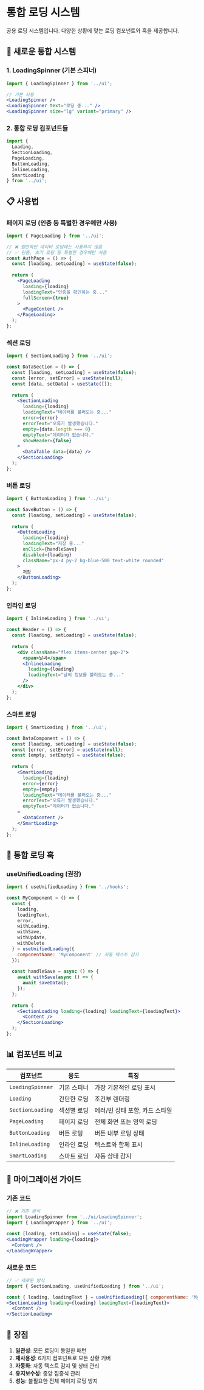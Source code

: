 # 통합 로딩 시스템

공용 로딩 시스템입니다. 다양한 상황에 맞는 로딩 컴포넌트와 훅을 제공합니다.

## 🚀 새로운 통합 시스템

### 1. LoadingSpinner (기본 스피너)
```jsx
import { LoadingSpinner } from '../ui';

// 기본 사용
<LoadingSpinner />
<LoadingSpinner text="로딩 중..." />
<LoadingSpinner size="lg" variant="primary" />
```

### 2. 통합 로딩 컴포넌트들
```jsx
import { 
  Loading, 
  SectionLoading, 
  PageLoading, 
  ButtonLoading, 
  InlineLoading, 
  SmartLoading 
} from '../ui';
```

## 📋 사용법

### 페이지 로딩 (인증 등 특별한 경우에만 사용)
```jsx
import { PageLoading } from '../ui';

// ❌ 일반적인 데이터 로딩에는 사용하지 않음
// ✅ 인증, 초기 로딩 등 특별한 경우에만 사용
const AuthPage = () => {
  const [loading, setLoading] = useState(false);
  
  return (
    <PageLoading 
      loading={loading}
      loadingText="인증을 확인하는 중..."
      fullScreen={true}
    >
      <PageContent />
    </PageLoading>
  );
};
```

### 섹션 로딩
```jsx
import { SectionLoading } from '../ui';

const DataSection = () => {
  const [loading, setLoading] = useState(false);
  const [error, setError] = useState(null);
  const [data, setData] = useState([]);
  
  return (
    <SectionLoading 
      loading={loading}
      loadingText="데이터를 불러오는 중..."
      error={error}
      errorText="오류가 발생했습니다."
      empty={data.length === 0}
      emptyText="데이터가 없습니다."
      showHeader={false}
    >
      <DataTable data={data} />
    </SectionLoading>
  );
};
```

### 버튼 로딩
```jsx
import { ButtonLoading } from '../ui';

const SaveButton = () => {
  const [loading, setLoading] = useState(false);
  
  return (
    <ButtonLoading
      loading={loading}
      loadingText="저장 중..."
      onClick={handleSave}
      disabled={loading}
      className="px-4 py-2 bg-blue-500 text-white rounded"
    >
      저장
    </ButtonLoading>
  );
};
```

### 인라인 로딩
```jsx
import { InlineLoading } from '../ui';

const Header = () => {
  const [loading, setLoading] = useState(false);
  
  return (
    <div className="flex items-center gap-2">
      <span>날씨</span>
      <InlineLoading 
        loading={loading} 
        loadingText="날씨 정보를 불러오는 중..." 
      />
    </div>
  );
};
```

### 스마트 로딩
```jsx
import { SmartLoading } from '../ui';

const DataComponent = () => {
  const [loading, setLoading] = useState(false);
  const [error, setError] = useState(null);
  const [empty, setEmpty] = useState(false);
  
  return (
    <SmartLoading
      loading={loading}
      error={error}
      empty={empty}
      loadingText="데이터를 불러오는 중..."
      errorText="오류가 발생했습니다."
      emptyText="데이터가 없습니다."
    >
      <DataContent />
    </SmartLoading>
  );
};
```

## 🔧 통합 로딩 훅

### useUnifiedLoading (권장)
```jsx
import { useUnifiedLoading } from '../hooks';

const MyComponent = () => {
  const { 
    loading, 
    loadingText, 
    error, 
    withLoading, 
    withSave, 
    withUpdate, 
    withDelete 
  } = useUnifiedLoading({
    componentName: 'MyComponent' // 자동 텍스트 감지
  });
  
  const handleSave = async () => {
    await withSave(async () => {
      await saveData();
    });
  };
  
  return (
    <SectionLoading loading={loading} loadingText={loadingText}>
      <Content />
    </SectionLoading>
  );
};
```


## 📊 컴포넌트 비교

| 컴포넌트 | 용도 | 특징 |
|---------|------|------|
| `LoadingSpinner` | 기본 스피너 | 가장 기본적인 로딩 표시 |
| `Loading` | 간단한 로딩 | 조건부 렌더링 |
| `SectionLoading` | 섹션별 로딩 | 에러/빈 상태 포함, 카드 스타일 |
| `PageLoading` | 페이지 로딩 | 전체 화면 또는 영역 로딩 |
| `ButtonLoading` | 버튼 로딩 | 버튼 내부 로딩 상태 |
| `InlineLoading` | 인라인 로딩 | 텍스트와 함께 표시 |
| `SmartLoading` | 스마트 로딩 | 자동 상태 감지 |

## 🎯 마이그레이션 가이드

### 기존 코드
```jsx
// ❌ 기존 방식
import LoadingSpinner from '../ui/LoadingSpinner';
import { LoadingWrapper } from '../ui';

const [loading, setLoading] = useState(false);
<LoadingWrapper loading={loading}>
  <Content />
</LoadingWrapper>
```

### 새로운 코드
```jsx
// ✅ 새로운 방식
import { SectionLoading, useUnifiedLoading } from '../ui';

const { loading, loadingText } = useUnifiedLoading({ componentName: 'MyComponent' });
<SectionLoading loading={loading} loadingText={loadingText}>
  <Content />
</SectionLoading>
```

## 🚀 장점

1. **일관성**: 모든 로딩이 동일한 패턴
2. **재사용성**: 6가지 컴포넌트로 모든 상황 커버
3. **자동화**: 자동 텍스트 감지 및 상태 관리
4. **유지보수성**: 중앙 집중식 관리
5. **성능**: 불필요한 전체 페이지 로딩 방지